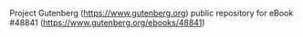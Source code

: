 Project Gutenberg (https://www.gutenberg.org) public repository for eBook #48841 (https://www.gutenberg.org/ebooks/48841)
